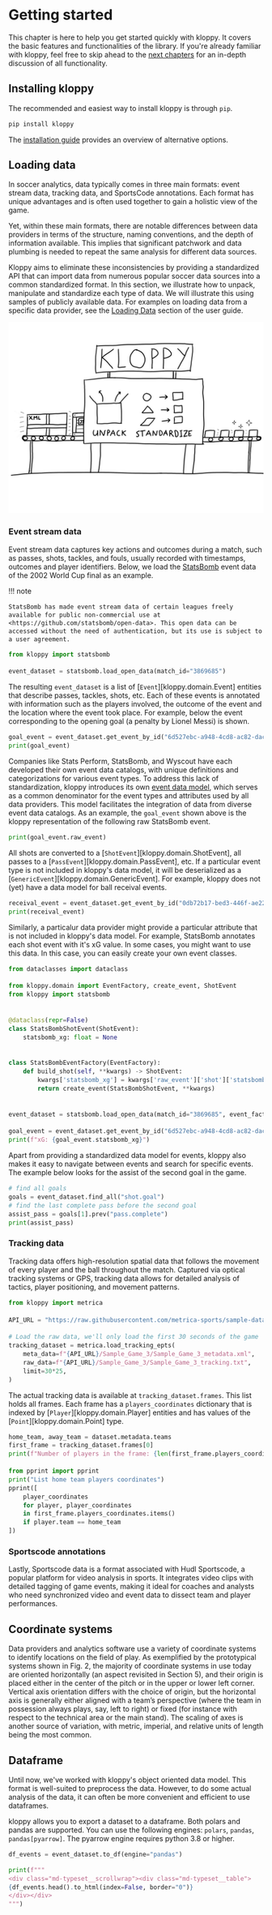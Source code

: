 # Getting started

This chapter is here to help you get started quickly with kloppy. It covers the basic features and functionalities of the library. If you're already familiar with kloppy, feel free to skip ahead to the [next chapters](installation.md) for an in-depth discussion of all functionality.

## Installing kloppy

The recommended and easiest way to install kloppy is through `pip`.

```bash
pip install kloppy
```

The [installation guide](installation.md) provides an overview of alternative options.

## Loading data

In soccer analytics, data typically comes in three main formats: event stream data, tracking data, and SportsCode annotations. Each format has unique advantages and is often used together to gain a holistic view of the game.

Yet, within these main formats, there are notable differences between data providers in terms of the structure, naming conventions, and the depth of information available. This implies that significant patchwork and data plumbing is needed to repeat the same analysis for different data sources.

Kloppy aims to eliminate these inconsistencies by providing a standardized API that can import data from numerous popular soccer data sources into a common standardized format. In this section, we illustrate how to unpack, manipulate and standardize each type of data. We will illustrate this using samples of publicly available data. For examples on loading data from a specific data provider, see the [Loading Data](/user-guide/providers) section of the user guide.

![Kloppy standardizes soccer data](what-kloppy-does.png)

### Event stream data

Event stream data captures key actions and outcomes during a match, such as passes, shots, tackles, and fouls, usually recorded with timestamps, outcomes and player identifiers. Below, we load the [StatsBomb](https://statsbomb.com) event data of the 2002 World Cup final as an example.

!!! note

    StatsBomb has made event stream data of certain leagues freely available for public non-commercial use at <https://github.com/statsbomb/open-data>. This open data can be accessed without the need of authentication, but its use is subject to a user agreement.

```python exec="true" source="above" session="getting-started"
from kloppy import statsbomb

event_dataset = statsbomb.load_open_data(match_id="3869685")
```

The resulting `event_dataset` is a list of [`Event`][kloppy.domain.Event] entities that describe passes, tackles, shots, etc. Each of these events is annotated with information such as the players involved, the outcome of the event and the location where the event took place. For example, below the event corresponding to the opening goal (a penalty by Lionel Messi) is shown.

```python exec="true" source="tabbed-left" result="text" session="getting-started"
goal_event = event_dataset.get_event_by_id("6d527ebc-a948-4cd8-ac82-daced35bb715")
print(goal_event)
```

Companies like Stats Perform, StatsBomb, and Wyscout have each developed their own event data catalogs, with unique definitions and categorizations for various event types. To address this lack of standardization, kloppy introduces its own [event data model](/reference/event-data), which serves as a common denominator for the event types and attributes used by all data providers. This model facilitates the integration of data from diverse event data catalogs. As an example, the `goal_event` shown above is the kloppy representation of the following raw StatsBomb event.

```python exec="true" result="text" session="getting-started"
print(goal_event.raw_event)
```

All shots are converted to a [`ShotEvent`][kloppy.domain.ShotEvent], all passes to a [`PassEvent`][kloppy.domain.PassEvent], etc. If a particular event type is not included in kloppy's data model, it will be deserialized as a [`GenericEvent`][kloppy.domain.GenericEvent]. For example, kloppy does not (yet) have a data model for ball receival events.

```python exec="true" source="tabbed-left" result="text" session="getting-started"
receival_event = event_dataset.get_event_by_id("0db72b17-bed3-446f-ae22-468480e33ad6")
print(receival_event)
```

Similarly, a particalur data provider might provide a particular attribute that is not included in kloppy's data model. For example, StatsBomb annotates each shot event with it's xG value. In some cases, you might want to use this data. In this case, you can easily create your own event classes.

```python exec="true" source="tabbed-left" result="text" session="getting-started"
from dataclasses import dataclass

from kloppy.domain import EventFactory, create_event, ShotEvent
from kloppy import statsbomb


@dataclass(repr=False)
class StatsBombShotEvent(ShotEvent):
    statsbomb_xg: float = None


class StatsBombEventFactory(EventFactory):
    def build_shot(self, **kwargs) -> ShotEvent:
        kwargs['statsbomb_xg'] = kwargs['raw_event']['shot']['statsbomb_xg']
        return create_event(StatsBombShotEvent, **kwargs)


event_dataset = statsbomb.load_open_data(match_id="3869685", event_factory=StatsBombEventFactory())

goal_event = event_dataset.get_event_by_id("6d527ebc-a948-4cd8-ac82-daced35bb715")
print(f"xG: {goal_event.statsbomb_xg}")
```

Apart from providing a standardized data model for events, kloppy also makes it easy to navigate between events and search for specific events. The example below looks for the assist of the second goal in the game.

```python exec="true" source="tabbed-left" result="text" session="getting-started"
# find all goals
goals = event_dataset.find_all("shot.goal")
# find the last complete pass before the second goal
assist_pass = goals[1].prev("pass.complete")
print(assist_pass)
```

### Tracking data

Tracking data offers high-resolution spatial data that follows the movement of every player and the ball throughout the match. Captured via optical tracking systems or GPS, tracking data allows for detailed analysis of tactics, player positioning, and movement patterns.

```python exec="true" source="above" session="getting-started"
from kloppy import metrica

API_URL = "https://raw.githubusercontent.com/metrica-sports/sample-data/master/data"

# Load the raw data, we'll only load the first 30 seconds of the game
tracking_dataset = metrica.load_tracking_epts(
    meta_data=f"{API_URL}/Sample_Game_3/Sample_Game_3_metadata.xml",
    raw_data=f"{API_URL}/Sample_Game_3/Sample_Game_3_tracking.txt",
    limit=30*25,
)
```

The actual tracking data is available at `tracking_dataset.frames`. This list holds all frames. Each frame has a `players_coordinates` dictionary that is indexed by [`Player`][kloppy.domain.Player] entities and has values of the [`Point`][kloppy.domain.Point] type.

```python exec="true" source="above" session="getting-started"
home_team, away_team = dataset.metadata.teams
first_frame = tracking_dataset.frames[0]
print(f"Number of players in the frame: {len(first_frame.players_coordinates)}")

from pprint import pprint
print("List home team players coordinates")
pprint([
    player_coordinates
    for player, player_coordinates
    in first_frame.players_coordinates.items()
    if player.team == home_team
])
```

### Sportscode annotations

Lastly, Sportscode data is a format associated with Hudl Sportscode, a popular platform for video analysis in sports. It integrates video clips with detailed tagging of game events, making it ideal for coaches and analysts who need synchronized video and event data to dissect team and player performances.

## Coordinate systems

Data providers and analytics software use a variety of coordinate systems to identify locations on the field of play. As exemplified by the prototypical systems shown in Fig. 2, the majority of coordinate systems in use today are oriented horizontally (an aspect revisited in Section 5), and their origin is placed either in the center of the pitch or in the upper or lower left corner. Vertical axis orientation differs with the choice of origin, but the horizontal axis is generally either aligned with a team’s perspective (where the team in possession always plays, say, left to right) or fixed (for instance with respect to the technical area or the main stand). The scaling of axes is another source of variation, with metric, imperial, and relative units of length being the most common.

## Dataframe

Until now, we've worked with kloppy's object oriented data model. This format is well-suited to preprocess the data. However, to do some actual analysis of the data, it can often be more convenient and efficient to use dataframes.

kloppy allows you to export a dataset to a dataframe. Both polars and pandas are supported. You can use the following engines: `polars`, `pandas`, `pandas[pyarrow]`. The pyarrow engine requires python 3.8 or higher.

```python exec="true" source="above" session="getting-started"
df_events = event_dataset.to_df(engine="pandas")
```

```python exec="true" html="true" session="getting-started"
print(f"""
<div class="md-typeset__scrollwrap"><div class="md-typeset__table">
{df_events.head().to_html(index=False, border="0")}
</div></div>
""")
```
